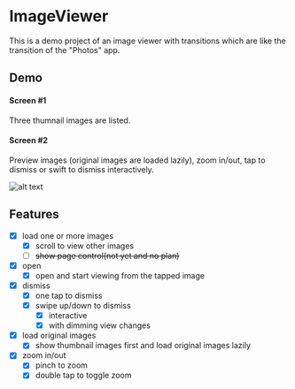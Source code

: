 # ImageViewer
This is a demo project of an image viewer with transitions which are like the transition of the "Photos" app.

## Demo
#### Screen #1
Three thumnail images are listed.

#### Screen #2
Preview images (original images are loaded lazily), zoom in/out, tap to dismiss or swift to dismiss interactively.


![alt text](https://i.gyazo.com/2bde4765de943f7315363ffcdc40765d.gif?_ga=2.42030124.807690052.1543200206-1452481341.1542244821)

## Features
- [x] load one or more images
  - [x] scroll to view other images
  - [ ] ~~show page control(not yet and no plan)~~
- [x] open
  - [x] open and start viewing from the tapped image
- [x] dismiss
  - [x] one tap to dismiss
  - [x] swipe up/down to dismiss
    - [x] interactive
    - [x] with dimming view changes
- [x] load original images
  - [x] show thumbnail images first and load original images lazily
- [x] zoom in/out
  - [x] pinch to zoom
  - [x] double tap to toggle zoom
